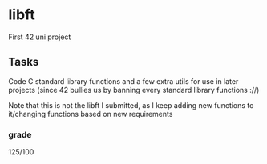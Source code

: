 # libft

First 42 uni project

## Tasks

Code C standard library functions and a few extra utils for use in later projects (since 42 bullies us by banning every standard library functions ://)

Note that this is not the libft I submitted, as I keep adding new functions to it/changing functions based on new requirements

### grade

125/100
